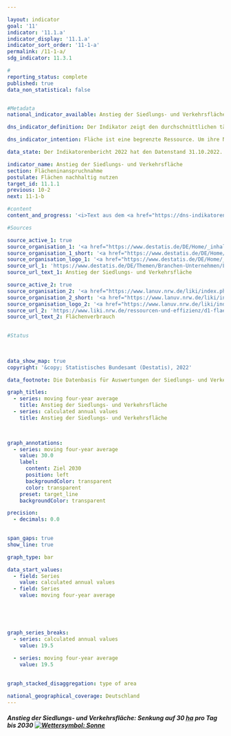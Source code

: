 ```yaml
---

layout: indicator    
goal: '11'    
indicator: '11.1.a'    
indicator_display: '11.1.a'    
indicator_sort_order: '11-1-a'    
permalink: /11-1-a/    
sdg_indicator: 11.3.1    

#
reporting_status: complete    
published: true    
data_non_statistical: false    


#Metadata    
national_indicator_available: Anstieg der Siedlungs- und Verkehrsfläche    

dns_indicator_definition: Der Indikator zeigt den durchschnittlichen täglichen Anstieg der Siedlungs- und Verkehrsfläche in Hektar pro Tag.    

dns_indicator_intention: Fläche ist eine begrenzte Ressource. Um ihre Nutzung konkurrieren beispielsweise Land- und Forstwirtschaft, Siedlung und Verkehr, Naturschutz, Rohstoffabbau und Energieerzeugung. Die Inanspruchnahme zusätzlicher Flächen für Siedlungs- und Verkehrszwecke soll bis zum Jahr 2030&nbsp;auf durchschnittlich unter 30&nbsp;Hektar pro Tag begrenzt werden. Bis zum Jahr 2050&nbsp;wird eine Flächenkreislaufwirtschaft angestrebt. Das heißt, es sollen netto keine weiteren Flächen für Siedlungs- und Verkehrszwecke beansprucht werden.    

data_state: Der Indikatorenbericht 2022 hat den Datenstand 31.10.2022. Die Daten auf dieser Plattform werden regelmäßig aktualisiert, sodass online aktuellere Daten verfügbar sein können als im <a href="https://dns-indikatoren.de/assets/publications/reports/de/2022.pdf">Indikatorenbericht 2022</a> veröffentlicht.    

indicator_name: Anstieg der Siedlungs- und Verkehrsfläche    
section: Flächeninanspruchnahme    
postulate: Flächen nachhaltig nutzen    
target_id: 11.1.1    
previous: 10-2    
next: 11-1-b    

#content     
content_and_progress: '<i>Text aus dem <a href="https://dns-indikatoren.de/assets/publications/reports/de/2022.pdf">Indikatorenbericht 2022&nbsp;</a></i><br><br>Siedlungs- und Verkehrsfläche ist nicht gleichzusetzen mit versiegelter Fläche. Zur Siedlungsfläche zählen die Nutzungsarten Wohnbaufläche, Industrie- und Gewerbefläche, Öffentliche Einrichtungen sowie Erholungsfläche und Friedhöfe. Unter die Siedlungsfläche fallen auch die Flächen für Bergbaubetrieb und Tagebau (sogenanntes Abbauland). Diese werden für die Berechnung dieses Indikators jedoch nicht mit einbezogen, da sie langfristig betrachtet wieder einer anderen Nutzung (<abbr title="zum Beispiel">z. B.</abbr> als Bergbaufolgelandschaft) zugeführt werden. Die Verkehrsfläche setzt sich aus den vier Unterarten Straßen- und Wegeverkehr, Bahn-, Flug- und Schiffsverkehr zusammen. Dementsprechend bezieht sich der Indikator nicht allein auf die versiegelte Fläche, sondern erfasst auch unbebaute und nicht versiegelte Flächen. Dazu gehören beispielsweise auch Hausgärten, Parks und Grünanlagen. Nach Berechnungen der Umweltökonomischen Gesamtrechnungen der Länder wird der Versiegelungsanteil der Siedlungs- und Verkehrsfläche im Länderdurchschnitt auf 45&nbsp;% geschätzt (2017).<br><br>Der Indikator geht aus der Flächenerhebung nach Art der tatsächlichen Nutzung (kurz: amtliche Flächenstatistik) hervor, die wiederum auf den Daten des amtlichen Liegenschaftskatasters der Länder beruht. Im Liegenschaftskataster ist es in den vergangenen Jahren teilweise zur Neuzuordnung von Flächen gekommen, denen keine realen Nutzungsänderungen zugrunde lagen. Um den hieraus resultierenden Effekt auszugleichen, wird ein gleitender Vierjahresdurchschnitt abgebildet, der sich aus dem aktuellen Berichtsjahr und den drei vorangegangenen Jahren errechnet. Zudem wurde im Jahr 2016&nbsp;die Umstellung vom alten auf den neuen Nutzungsartenkatalog vollendet, was sich auch auf die amtliche Flächenstatistik auswirkte, sodass die Vergleichbarkeit der Daten von 2016&nbsp;mit den Vorjahren eingeschränkt ist. Aus diesem Grund entfällt für den Indikatorwert in 2016&nbsp;auch eine Unterteilung in die einzelnen Nutzungsartengruppen innerhalb der Siedlungs- und Verkehrsfläche.<br><br>Im Zeitraum von 2000&nbsp;bis 2018&nbsp;wurden 5&nbsp;880&nbsp;Quadratkilometer in Siedlungs- und Verkehrsfläche umgewandelt. Dies entspricht mehr als der doppelten Fläche des Saarlandes. Den Großteil machte dabei mit 84&nbsp;% die Umwandlung in Siedlungsfläche aus, während die Verkehrsfläche 16&nbsp;% der umgewandelten Fläche in Anspruch nahm.<br><br>Der gleitende Vierjahresdurchschnitt für neu in Anspruch genommene Flächen für Siedlungs- und Verkehrszwecke ist seit Beginn der Zeitreihe kontinuierlich gesunken. So lag der gleitende Vierjahresdurchschnitt im Jahr 2018&nbsp;bei 56&nbsp;Hektar pro Tag, im Vergleich zu 129&nbsp;Hektar pro Tag im Jahr 2000. Bei der Betrachtung der einzelnen Berichtsjahre nahm die neu in Anspruch genommene Fläche für Siedlungs- und Verkehrszwecke im Jahr 2016&nbsp;mit 51&nbsp;Hektar pro Tag den niedrigsten Wert an. Seitdem ist dieser Wert wieder angestiegen, auf 58&nbsp;Hektar pro Tag im Jahr 2018.<br><br>Im Jahr 2018&nbsp;betrug die Siedlungs- und Verkehrsfläche insgesamt 49&nbsp;819&nbsp;Quadratkilometer und machte damit 14&nbsp;% der gesamten Fläche Deutschlands aus. Die größten Flächenarten in Deutschland sind mit 181&nbsp;625&nbsp;Quadratkilometern die Landwirtschaftsfläche (51&nbsp;%) gefolgt von der Waldfläche mit 106&nbsp;546&nbsp;Quadratkilometern (30&nbsp;%). Zwischen 2016&nbsp;und 2018&nbsp;erhöhte sich die Siedlungs- und Verkehrsfläche um 565&nbsp;Quadratkilometer. Im gleichen Zeitraum verringerte sich die Landwirtschaftsfläche um 1&nbsp;012&nbsp;Quadratkilometer, während sich die Waldfläche um 376&nbsp;Quadratkilometer erhöhte. Somit ist davon auszugehen, dass der Anstieg der Siedlungs- und Verkehrsfläche im Wesentlichen zulasten von Landwirtschaftsflächen erfolgte.'    

#Sources    

source_active_1: true
source_organisation_1: '<a href="https://www.destatis.de/DE/Home/_inhalt.html">Statistisches Bundesamt</a>'
source_organisation_1_short: '<a href="https://www.destatis.de/DE/Home/_inhalt.html">Statistisches Bundesamt</a>'
source_organisation_logo_1: '<a href="https://www.destatis.de/DE/Home/_inhalt.html"><img src="https://dnsUpgradeEnvironment.github.io/dns-indicators/public/OrgImgDe/destatis.png" alt="Statistisches Bundesamt" title=" Klicken Sie hier um zur Homepage der Organisation Statistisches Bundesamt zu gelangen." style="height:60px; width:148px; border: transparent"/></a>'
source_url_1: 'https://www.destatis.de/DE/Themen/Branchen-Unternehmen/Landwirtschaft-Forstwirtschaft-Fischerei/Flaechennutzung/Tabellen/anstieg-suv2.html'
source_url_text_1: Anstieg der Siedlungs- und Verkehrsfläche

source_active_2: true
source_organisation_2: '<a href="https://www.lanuv.nrw.de/liki/index.php">Länderinitiative Kernindikatoren</a>'
source_organisation_2_short: '<a href="https://www.lanuv.nrw.de/liki/index.php">Länderinitiative Kernindikatoren</a>'
source_organisation_logo_2: '<a href="https://www.lanuv.nrw.de/liki/index.php"><img src="https://dnsUpgradeEnvironment.github.io/dns-indicators/public/OrgImgDe/liki.png" alt="Länderinitiative Kernindikatoren" title=" Klicken Sie hier um zur Homepage der Organisation Länderinitiative Kernindikatoren zu gelangen." style="height:60px; width:148px; border: transparent"/></a>'
source_url_2: 'https://www.liki.nrw.de/ressourcen-und-effizienz/d1-flaechenverbrauch'
source_url_text_2: Flächenverbrauch
    

#Status    
    
    

data_show_map: true    
copyright: '&copy; Statistisches Bundesamt (Destatis), 2022'    

data_footnote: Die Datenbasis für Auswertungen der Siedlungs- und Verkehrsfläche ist die amtliche Flächenerhebung. Ab dem Berichtsjahr 2016&nbsp;basiert diese auf  dem Amtlichen Liegenschaftskataster-Informationssystem (<abbr title="Amtlichen Liegenschaftskataster-Informationssystem">ALKIS</abbr>). Dadurch ist der Vergleich zu den Vorjahren beeinträchtigt und die Berechnung von Veränderungen erschwert. Die nach der Umstellung ermittelte Siedlungs- und Verkehrsfläche enthält weitgehend dieselben Nutzungsarten wie früher.    

graph_titles: 
  - series: moving four-year average
    title: Anstieg der Siedlungs- und Verkehrsfläche
  - series: calculated annual values
    title: Anstieg der Siedlungs- und Verkehrsfläche    

    

graph_annotations:
  - series: moving four-year average
    value: 30.0
    label:
      content: Ziel 2030
      position: left
      backgroundColor: transparent
      color: transparent
    preset: target_line
    backgroundColor: transparent    

precision: 
  - decimals: 0.0
        

span_gaps: true    
show_line: true    

graph_type: bar    

data_start_values: 
  - field: Series
    value: calculated annual values
  - field: Series
    value: moving four-year average    

    

    

graph_series_breaks: 
  - series: calculated annual values
    value: 19.5
    
  - series: moving four-year average
    value: 19.5
        

graph_stacked_disaggregation: type of area        

national_geographical_coverage: Deutschland    
---
```



<div>
  <div class="my-header">
    <h5>Anstieg der Siedlungs- und Verkehrsfläche: Senkung auf 30 <abbr title="Hektar">ha</abbr> pro Tag bis 2030
      <a href="https://dnsUpgradeEnvironment.github.io/dns-indicators/status"><img src="https://g205sdgs.github.io/sdg-indicators/public/Wettersymbole/Sonne.png" title="Bei Fortsetzung der Entwicklung aus 2020 (Datenstand 31.09.2022) wäre der Zielwert erreicht oder um weniger als 5 % der Differenz zwischen Zielwert und dem damaligen Wert verfehlt worden." alt="Wettersymbol: Sonne"/>
      </a>
    </h5>
  </div>
  <div class="my-header-note">
  </div>
</div>
